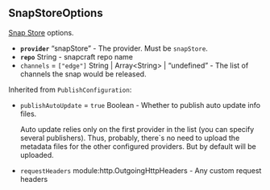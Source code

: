 <h2 id="snapstoreoptions">SnapStoreOptions</h2>
<p><a href="https://snapcraft.io/">Snap Store</a> options.</p>
<ul>
<li><strong><code id="SnapStoreOptions-provider">provider</code></strong> “snapStore” - The provider. Must be <code>snapStore</code>.</li>
<li><strong><code id="SnapStoreOptions-repo">repo</code></strong> String - snapcraft repo name</li>
<li><code id="SnapStoreOptions-channels">channels</code> = <code>[&quot;edge&quot;]</code> String | Array&lt;String&gt; | “undefined” - The list of channels the snap would be released.</li>
</ul>
<p>Inherited from <code>PublishConfiguration</code>:</p>
<ul>
<li>
<p><code id="SnapStoreOptions-publishAutoUpdate">publishAutoUpdate</code> = <code>true</code> Boolean - Whether to publish auto update info files.</p>
<p>Auto update relies only on the first provider in the list (you can specify several publishers). Thus, probably, there`s no need to upload the metadata files for the other configured providers. But by default will be uploaded.</p>
</li>
<li>
<p><code id="SnapStoreOptions-requestHeaders">requestHeaders</code> module:http.OutgoingHttpHeaders - Any custom request headers</p>
</li>
</ul>
